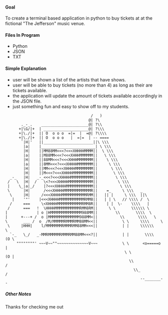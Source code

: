 #### Goal
To create a terminal based application in python to buy tickets at at the fictional "The Jefferson" music venue.

#### Files In Program
* Python
* JSON
* TXT

#### Simple Explanation
* user will be shown a list of the artists that have shows.
* user will be able to buy tickets (no more than 4) as long as their are tickets available.
* the application will update the amount of tickets available accordingly in the JSON file.
* just something fun and easy to show off to my students.

```
                                      /   )
                                     @| ?\
       ._-_.    _____________________@| ?\\
      +|\G/|+  | ____________________@| ?\\\
      +|\./|+  || O  o o o  =|=  |  =@| ?\\\\
      +|\./|+  || O  o o o   |  =|=  | -- ====
       `|H|'   ||______________________||\ \\\
        |a|    |________________________| \ \\\
        |H|    ||MM88MM<<<?<<<XHHHHMMMM||  \ \\\
        |a|    ||M88MM<<<?<<<XHHHMMMMMM||   \ \\\
        |H|    ||88MM<<<?<<<XHHHMMMMMMM||    \ \\\
        |a|    ||8MM<<<?<<<XHHHHMMMMMMM||     \ \\\
        |H|    ||MM<<<?<<<XHHHHMMMMMMMM||      \ \\\
        |H|    ||M<<<?<<<XHHHHMMMMMMMMM||       \ \\\
  _-_   |H|   _-_<<<?<<<XHHHHMMMMMMMMMM||        \ \\\
 /   \  |H|  /   \<?<<<XHHHHMMMMMMMMMMM||         \ \\\
 |    \_|a|_/    |?<<<XHHHHMMMMMMMMMMMM||          \ \\\
 \      |H|      /<<<XHHHHMMMMMMMMMMMMR||    =_     \ \\\   _
  \     |H|     /<<<XHHHHMMMMMMMMMMMRMM||   || |     \ \\\  ||\
   |    '"'    |<<<XHHHHMMMMMMMMMMMRMM8||   | | \   // \\\\ /  \
  /     ===     \<XHHHHMMMMMMMMMMMRMM8R||    | |  \-    \\\\   |
 /      ===   !  \HHHHMMMMMMMMMMMRMM8RM||     \ \       \\\\\\ \
|             | o |HMMMMMMMMMMMMMM988MM||        \\       \\\\  \
|      +---+ /  o |MMMMMMMMMMMMMM988MM<||          \\      \\\\   \
\       ___ /  o  /M/MMMMMRMMMRMM88MM<<||           \ \     \\\\     \
 \     |HHH|    l/MMMMMMMRMMMRMM88MM<<<||           | |     \\\\\\     \
  `-_   \_/   _-MMRMMMMMRMMMRMM88MM<<<?||           | |       \\\\   (O \
     """"""""' ~~~V~~""~~~~~~~~~~~~~~V~~~           \ \      <o=====o    |
                                                     \ \              (O |
                                                       \\                /
                                                         \\_            /
                                                            --_______--
```

##### Other Notes
Thanks for checking me out 
